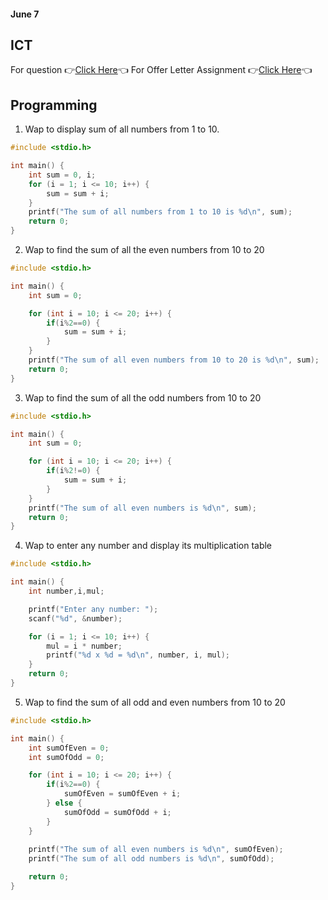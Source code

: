 #### June 7

## ICT

For question 👉[Click Here](https://github.com/zmercury/ICT/tree/main/Notes/014_June7/Questions%20(Microsoft%20Word))👈
For Offer Letter Assignment 👉[Click Here](https://github.com/zmercury/ICT/tree/main/Notes/014_June7/Offer%20Letter%20(MS%20Word))👈

## Programming

1. Wap to display sum of all numbers from 1 to 10.

``` c
#include <stdio.h>

int main() {
    int sum = 0, i;
    for (i = 1; i <= 10; i++) {
        sum = sum + i;
    }
    printf("The sum of all numbers from 1 to 10 is %d\n", sum);
    return 0;
}
```

2. Wap to find the sum of all the even numbers from 10 to 20
```c
#include <stdio.h>

int main() {
    int sum = 0;

    for (int i = 10; i <= 20; i++) {
        if(i%2==0) {
            sum = sum + i;
        }
    }
    printf("The sum of all even numbers from 10 to 20 is %d\n", sum);
    return 0;
}
```

3. Wap to find the sum of all the odd numbers from 10 to 20

``` c
#include <stdio.h>

int main() {
    int sum = 0;

    for (int i = 10; i <= 20; i++) {
        if(i%2!=0) {
            sum = sum + i; 
        }
    } 
    printf("The sum of all even numbers is %d\n", sum);
    return 0;
}
```

4. Wap to enter any number and display its multiplication table

```c
#include <stdio.h>

int main() {
    int number,i,mul;

    printf("Enter any number: ");
    scanf("%d", &number);

    for (i = 1; i <= 10; i++) {
        mul = i * number;
        printf("%d x %d = %d\n", number, i, mul);
    }
    return 0;
}
```

5. Wap to find the sum of all odd and even numbers from 10 to 20

```c
#include <stdio.h>

int main() {
    int sumOfEven = 0;
    int sumOfOdd = 0;

    for (int i = 10; i <= 20; i++) {
        if(i%2==0) {
            sumOfEven = sumOfEven + i;
        } else {
            sumOfOdd = sumOfOdd + i;
        }
    }
    
    printf("The sum of all even numbers is %d\n", sumOfEven);
    printf("The sum of all odd numbers is %d\n", sumOfOdd);

    return 0;
}
```